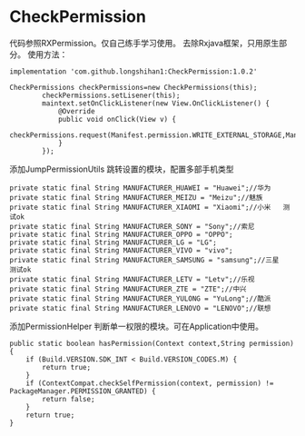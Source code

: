 <h1>CheckPermission</h1>


代码参照RXPermission。仅自己练手学习使用。
去除Rxjava框架，只用原生部分。
使用方法：

`implementation 'com.github.longshihan1:CheckPermission:1.0.2'`

    CheckPermissions checkPermissions=new CheckPermissions(this);
            checkPermissions.setLisener(this);
            maintext.setOnClickListener(new View.OnClickListener() {
                @Override
                public void onClick(View v) {
                    checkPermissions.request(Manifest.permission.WRITE_EXTERNAL_STORAGE,Manifest.permission.READ_PHONE_STATE);
                }
            });

添加JumpPermissionUtils 跳转设置的模块，配置多部手机类型


    private static final String MANUFACTURER_HUAWEI = "Huawei";//华为
    private static final String MANUFACTURER_MEIZU = "Meizu";//魅族
    private static final String MANUFACTURER_XIAOMI = "Xiaomi";//小米   测试ok
    private static final String MANUFACTURER_SONY = "Sony";//索尼
    private static final String MANUFACTURER_OPPO = "OPPO";
    private static final String MANUFACTURER_LG = "LG";
    private static final String MANUFACTURER_VIVO = "vivo";
    private static final String MANUFACTURER_SAMSUNG = "samsung";//三星    测试ok
    private static final String MANUFACTURER_LETV = "Letv";//乐视
    private static final String MANUFACTURER_ZTE = "ZTE";//中兴
    private static final String MANUFACTURER_YULONG = "YuLong";//酷派
    private static final String MANUFACTURER_LENOVO = "LENOVO";//联想




添加PermissionHelper 判断单一权限的模块。可在Application中使用。

 
  
    public static boolean hasPermission(Context context,String permission) {
        if (Build.VERSION.SDK_INT < Build.VERSION_CODES.M) {
            return true;
        }
        if (ContextCompat.checkSelfPermission(context, permission) != PackageManager.PERMISSION_GRANTED) {
            return false;
        }
        return true;
    }


